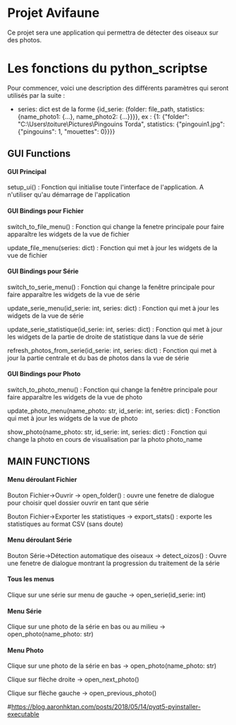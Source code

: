 # Projet Avifaune

Ce projet sera une application qui permettra de détecter des oiseaux sur des photos.

# Les fonctions du python_scriptse

Pour commencer, voici une description des différents paramètres qui seront utilisés par la suite :
 - series: dict est de la forme {id_serie: {folder: file_path, statistics: {name_photo1: {...}, name_photo2: {...}}}}, ex : {1: {"folder": "C:\Users\toiture\Pictures\Pingouins Torda", statistics: {"pingouin1.jpg": {"pingouins": 1, "mouettes": 0}}}}

## GUI Functions
#### GUI Principal
setup_ui() : Fonction qui initialise toute l'interface de l'application. A n'utiliser qu'au démarrage de l'application

#### GUI Bindings pour Fichier
switch_to_file_menu() : Fonction qui change la fenetre principale pour faire apparaître les widgets de la vue de fichier

update_file_menu(series: dict) : Fonction qui met à jour les widgets de la vue de fichier

#### GUI Bindings pour Série
switch_to_serie_menu() : Fonction qui change la fenêtre principale pour faire apparaître les widgets de la vue de série

update_serie_menu(id_serie: int, series: dict) : Fonction qui met à jour les widgets de la vue de série

update_serie_statistique(id_serie: int, series: dict) : Fonction qui met à jour les widgets de la partie de droite de statistique dans la vue de série

refresh_photos_from_serie(id_serie: int, series: dict) : Fonction qui met à jour la partie centrale et du bas de photos dans la vue de série

#### GUI Bindings pour Photo
switch_to_photo_menu() : Fonction qui change la fenêtre principale pour faire apparaître les widgets de la vue de photo

update_photo_menu(name_photo: str, id_serie: int, series: dict) : Fonction qui met à jour les widgets de la vue de photo

show_photo(name_photo: str, id_serie: int, series: dict) : Fonction qui change la photo en cours de visualisation par la photo photo_name

## MAIN FUNCTIONS

#### Menu déroulant Fichier
Bouton Fichier->Ouvrir -> open_folder() : ouvre une fenetre de dialogue pour choisir quel dossier ouvrir en tant que série

Bouton Fichier->Exporter les statistiques -> export_stats() : exporte les statistiques au format CSV (sans doute)

#### Menu déroulant Série
Bouton Série->Détection automatique des oiseaux -> detect_oizos() : Ouvre une fenetre de dialogue montrant la progression du traitement de la série

#### Tous les menus
Clique sur une série sur menu de gauche -> open_serie(id_serie: int)

#### Menu Série
Clique sur une photo de la série en bas ou au milieu -> open_photo(name_photo: str)

#### Menu Photo
Clique sur une photo de la série en bas -> open_photo(name_photo: str)

Clique sur flèche droite -> open_next_photo()

Clique sur flèche gauche -> open_previous_photo()


#https://blog.aaronhktan.com/posts/2018/05/14/pyqt5-pyinstaller-executable
